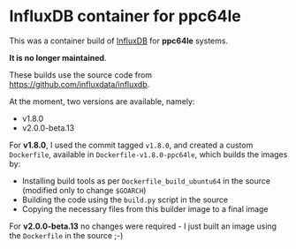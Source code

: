 # InfluxDB container for ppc64le

This was a container build of [InfluxDB](https://www.influxdata.com/) for **ppc64le** systems.

**It is no longer maintained**.

These builds use the source code from <https://github.com/influxdata/influxdb>.

At the moment, two versions are available, namely:

- v1.8.0
- v2.0.0-beta.13

For **v1.8.0**, I used the commit tagged `v1.8.0`, and created a custom `Dockerfile`,
available in `Dockerfile-v1.8.0-ppc64le`, which builds the images by:

- Installing build tools as per `Dockerfile_build_ubuntu64` in the source (modified only to change `$GOARCH`)
- Building the code using the `build.py` script in the source
- Copying the necessary files from this builder image to a final image

For **v2.0.0-beta.13** no changes were required - I just built an image using the `Dockerfile` in the source ;-)
